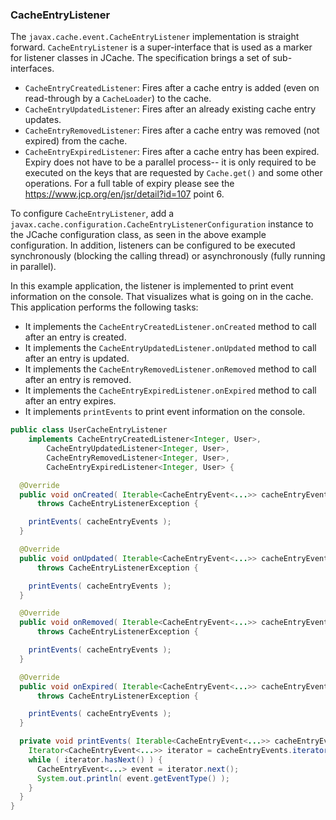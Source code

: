 
### CacheEntryListener

The `javax.cache.event.CacheEntryListener` implementation is straight forward. `CacheEntryListener` is a super-interface that is used as a marker for listener classes in JCache. The specification brings a set of sub-interfaces.

- `CacheEntryCreatedListener`: Fires after a cache entry is added (even on read-through by a `CacheLoader`) to the cache.
- `CacheEntryUpdatedListener`: Fires after an already existing cache entry updates.
- `CacheEntryRemovedListener`: Fires after a cache entry was removed (not expired) from the cache.
- `CacheEntryExpiredListener`: Fires after a cache entry has been expired. Expiry does not have to be a parallel process-- it is only required to be executed on the keys that are requested by `Cache.get()` and some other operations. For a full table of expiry please see the <a href="https://www.jcp.org/en/jsr/detail?id=107" target="_blank">https://www.jcp.org/en/jsr/detail?id=107</a> point 6.  

To configure `CacheEntryListener`, add a `javax.cache.configuration.CacheEntryListenerConfiguration` instance to
the JCache configuration class, as seen in the above example configuration. In addition, listeners can be configured to be
executed synchronously (blocking the calling thread) or asynchronously (fully running in parallel).

In this example application, the listener is implemented to print event information on the console. That visualizes what is going on in the cache. This application performs the following tasks:

- It implements the `CacheEntryCreatedListener.onCreated` method to call after an entry is created.
- It implements the `CacheEntryUpdatedListener.onUpdated` method to call after an entry is updated.
- It implements the `CacheEntryRemovedListener.onRemoved` method to call after an entry is removed.
- It implements the `CacheEntryExpiredListener.onExpired` method to call after an entry expires.
- It implements `printEvents` to print event information on the console.

```java
public class UserCacheEntryListener
    implements CacheEntryCreatedListener<Integer, User>,
        CacheEntryUpdatedListener<Integer, User>,
        CacheEntryRemovedListener<Integer, User>,
        CacheEntryExpiredListener<Integer, User> {

  @Override
  public void onCreated( Iterable<CacheEntryEvent<...>> cacheEntryEvents )
      throws CacheEntryListenerException {

    printEvents( cacheEntryEvents );
  }

  @Override
  public void onUpdated( Iterable<CacheEntryEvent<...>> cacheEntryEvents )
      throws CacheEntryListenerException {

    printEvents( cacheEntryEvents );
  }

  @Override
  public void onRemoved( Iterable<CacheEntryEvent<...>> cacheEntryEvents )
      throws CacheEntryListenerException {

    printEvents( cacheEntryEvents );
  }

  @Override
  public void onExpired( Iterable<CacheEntryEvent<...>> cacheEntryEvents )
      throws CacheEntryListenerException {

    printEvents( cacheEntryEvents );
  }

  private void printEvents( Iterable<CacheEntryEvent<...>> cacheEntryEvents ) {
    Iterator<CacheEntryEvent<...>> iterator = cacheEntryEvents.iterator();
    while ( iterator.hasNext() ) {
      CacheEntryEvent<...> event = iterator.next();
      System.out.println( event.getEventType() );
    }
  }
}
```

